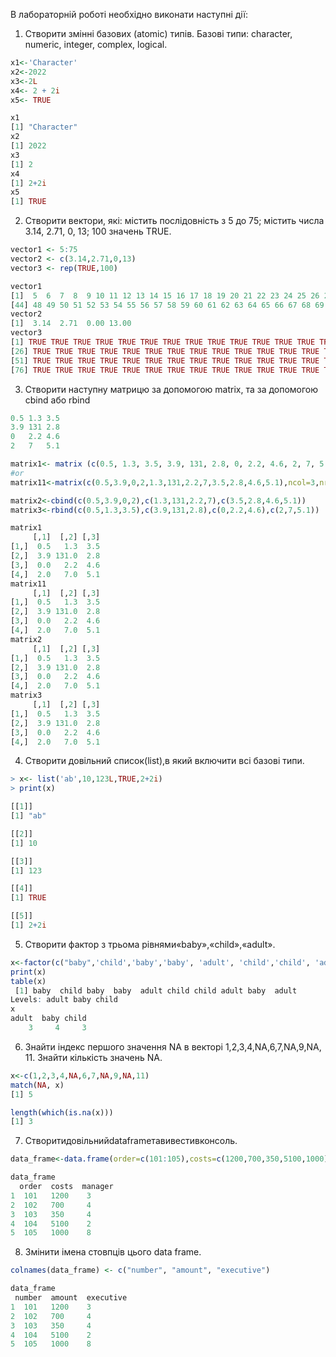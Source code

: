 В лабораторній роботі необхідно виконати наступні дії:


1. Створити змінні базових (atomic) типів. Базові типи: character, numeric,
integer, complex, logical.
```R 
x1<-'Character' 
x2<-2022      
x3<-2L     
x4<- 2 + 2i  
x5<- TRUE   

x1
[1] "Character"
x2
[1] 2022
x3
[1] 2
x4
[1] 2+2i
x5
[1] TRUE
```


2. Створити вектори, які: містить послідовність з 5 до 75; містить числа 3.14,
  2.71, 0, 13; 100 значень TRUE.
  
  ```R 
vector1 <- 5:75
vector2 <- c(3.14,2.71,0,13)
vector3 <- rep(TRUE,100)

vector1
 [1]  5  6  7  8  9 10 11 12 13 14 15 16 17 18 19 20 21 22 23 24 25 26 27 28 29 30 31 32 33 34 35 36 37 38 39 40 41 42 43 44 45 46 47
[44] 48 49 50 51 52 53 54 55 56 57 58 59 60 61 62 63 64 65 66 67 68 69 70 71 72 73 74 75
vector2
[1]  3.14  2.71  0.00 13.00
vector3
  [1] TRUE TRUE TRUE TRUE TRUE TRUE TRUE TRUE TRUE TRUE TRUE TRUE TRUE TRUE TRUE TRUE TRUE TRUE TRUE TRUE TRUE TRUE TRUE TRUE TRUE
 [26] TRUE TRUE TRUE TRUE TRUE TRUE TRUE TRUE TRUE TRUE TRUE TRUE TRUE TRUE TRUE TRUE TRUE TRUE TRUE TRUE TRUE TRUE TRUE TRUE TRUE
 [51] TRUE TRUE TRUE TRUE TRUE TRUE TRUE TRUE TRUE TRUE TRUE TRUE TRUE TRUE TRUE TRUE TRUE TRUE TRUE TRUE TRUE TRUE TRUE TRUE TRUE
 [76] TRUE TRUE TRUE TRUE TRUE TRUE TRUE TRUE TRUE TRUE TRUE TRUE TRUE TRUE TRUE TRUE TRUE TRUE TRUE TRUE TRUE TRUE TRUE TRUE TRUE
```


3. Створити наступну матрицю за допомогою matrix, та за допомогою cbind або rbind

```R
0.5 1.3 3.5 
3.9 131 2.8 
0   2.2 4.6 
2   7   5.1

matrix1<- matrix (c(0.5, 1.3, 3.5, 3.9, 131, 2.8, 0, 2.2, 4.6, 2, 7, 5.1), nrow=4, ncol=3, byrow=TRUE)
#or
matrix11<-matrix(c(0.5,3.9,0,2,1.3,131,2.2,7,3.5,2.8,4.6,5.1),ncol=3,nrow=4)

matrix2<-cbind(c(0.5,3.9,0,2),c(1.3,131,2.2,7),c(3.5,2.8,4.6,5.1))
matrix3<-rbind(c(0.5,1.3,3.5),c(3.9,131,2.8),c(0,2.2,4.6),c(2,7,5.1))

matrix1
     [,1]  [,2] [,3]
[1,]  0.5   1.3  3.5
[2,]  3.9 131.0  2.8
[3,]  0.0   2.2  4.6
[4,]  2.0   7.0  5.1
matrix11
     [,1]  [,2] [,3]
[1,]  0.5   1.3  3.5
[2,]  3.9 131.0  2.8
[3,]  0.0   2.2  4.6
[4,]  2.0   7.0  5.1
matrix2
     [,1]  [,2] [,3]
[1,]  0.5   1.3  3.5
[2,]  3.9 131.0  2.8
[3,]  0.0   2.2  4.6
[4,]  2.0   7.0  5.1
matrix3
     [,1]  [,2] [,3]
[1,]  0.5   1.3  3.5
[2,]  3.9 131.0  2.8
[3,]  0.0   2.2  4.6
[4,]  2.0   7.0  5.1
```


4. Створити довільний список(list),в який включити всі базові типи.
```R
> x<- list('ab',10,123L,TRUE,2+2i)
> print(x)

[[1]]
[1] "ab"

[[2]]
[1] 10

[[3]]
[1] 123

[[4]]
[1] TRUE

[[5]]
[1] 2+2i
```


5. Створити фактор з трьома рівнями«baby»,«child»,«adult».
```R
x<-factor(c("baby",'child','baby','baby', 'adult', 'child','child', 'adult','baby','adult'))
print(x)
table(x)
 [1] baby  child baby  baby  adult child child adult baby  adult
Levels: adult baby child
x
adult  baby child 
    3     4     3 
```


6. Знайти індекс першого значення NA в векторі 1,2,3,4,NA,6,7,NA,9,NA, 11. Знайти кількість значень NA.
```R
x<-c(1,2,3,4,NA,6,7,NA,9,NA,11)
match(NA, x)
[1] 5

length(which(is.na(x)))
[1] 3
```

7. Створитидовільнийdataframeтавивестивконсоль.
```R
data_frame<-data.frame(order=c(101:105),costs=c(1200,700,350,5100,1000), manager=c(3,4,4,2,8))

data_frame
  order  costs  manager
1  101   1200    3
2  102   700     4
3  103   350     4
4  104   5100    2
5  105   1000    8  
```


8. Змінити імена стовпців цього data frame.
```R
colnames(data_frame) <- c("number", "amount", "executive")

data_frame
 number  amount  executive
1  101   1200    3
2  102   700     4
3  103   350     4
4  104   5100    2
5  105   1000    8  
```

